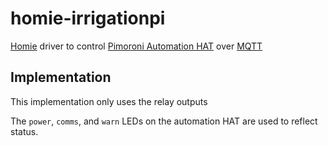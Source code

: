 # homie-irrigationpi

[Homie](https://homieiot.github.io/) driver to control [Pimoroni Automation HAT](https://shop.pimoroni.com/products/automation-hat) over [MQTT]()

## Implementation

This implementation only uses the relay outputs

The `power`, `comms`, and `warn` LEDs on the automation HAT are used to reflect status.

